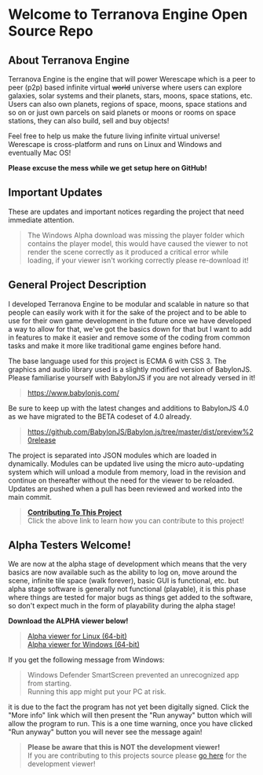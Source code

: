 # Welcome to Terranova Engine Open Source Repo

## About Terranova Engine
Terranova Engine is the engine that will power Werescape which is a peer to peer 
(p2p) based infinite virtual ~~world~~ universe where users can explore galaxies, 
solar systems and their planets, stars, moons, space stations, etc. Users can also own 
planets, regions of space, moons, space stations and so on or just own parcels on said 
planets or moons or rooms on space stations, they can also build, sell and buy objects!

Feel free to help us make the future living infinite virtual universe!  
Werescape is cross-platform and runs on Linux and Windows and eventually Mac OS!

**Please excuse the mess while we get setup here on GitHub!**

## Important Updates
These are updates and important notices regarding the project that need immediate 
attention.
>The Windows Alpha download was missing the player folder which contains the player 
model, this would have caused the viewer to not render the scene correctly as it 
produced a critical error while loading, if your viewer isn't working correctly please 
re-download it!

## General Project Description
I developed Terranova Engine to be modular and scalable in nature so that people can 
easily work with it for the sake of the project and to be able to use for their own game 
development in the future once we have developed a way to allow for that, we've got 
the basics down for that but I want to add in features to make it easier and remove 
some of the coding from common tasks and make it more like traditional game 
engines before hand.

The base language used for this project is ECMA 6 with CSS 3. The graphics and audio 
library used is a slightly modified version of BabylonJS. Please familiarise yourself with 
BabylonJS if you are not already versed in it!

>https://www.babylonjs.com/

Be sure to keep up with the latest changes and additions to BabylonJS 4.0 as we have 
migrated to the BETA codeset of 4.0 already.

>https://github.com/BabylonJS/Babylon.js/tree/master/dist/preview%20release

The project is separated into JSON modules which are loaded in dynamically. Modules 
can be updated live using the micro auto-updating system which will unload a module 
from memory, load in the revision and continue on thereafter without the need for the 
viewer to be reloaded. Updates are pushed when a pull has been reviewed and 
worked into the main commit.

>**[Contributing To This Project](CONTRIBUTING.md)**  
Click the above link to learn how you can contribute to this project!

## Alpha Testers Welcome!
We are now at the alpha stage of development which means that the very basics are 
now available such as the ability to log on, move around the scene, infinite tile space 
(walk forever), basic GUI is functional, etc. but alpha stage software is generally not 
functional (playable), it is this phase where things are tested for major bugs as things 
get added to the software, so don't expect much in the form of playability during the 
alpha stage!

**Download the ALPHA viewer below!**  
>[Alpha viewer for Linux (64-bit)](https://drive.google.com/uc?id=17_SlerOWlgIM1A2FnzzX0HP--t-TMtCW&export=download)  
>[Alpha viewer for Windows (64-bit)](https://drive.google.com/uc?id=1ihCogRSd_i4YdaKvNRoiSgcpcN-2aDLl&export=download)

If you get the following message from Windows:
>Windows Defender SmartScreen prevented an unrecognized app from starting.  
Running this app might put your PC at risk.

it is due to the fact the program has not yet been digitally signed. Click the "More 
info" link which will then present the "Run anyway" button which will allow the 
program to run. This is a one time warning, once you have clicked "Run anyway" 
button you will never see the message again!

>**Please be aware that this is NOT the development viewer!**  
If you are contributing to this projects source please [go here](CONTRIBUTING.md) 
for the development viewer!
